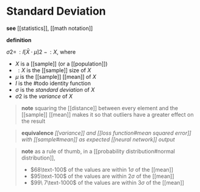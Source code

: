 # Standard Deviation

**see** [[statistics]], [[math notation]]

**definition**

$\sigma2 = \,: I[\bar X \cdot \mu]2\ - \,: X$, where

- $X$ is a [[sample]] (or a [[population]])
- $\,: X$ is the [[sample]] size of $X$
- $\mu$ is the [[sample]] [[mean]] of $X$
- $I$ is the #todo identity function
- $\sigma$ is the _standard deviation_ of $X$
- $\sigma2$ is the _variance_ of $X$

> **note** squaring the [[distance]] between every element and the [[sample]] [[mean]] makes it so that outliers have a greater effect on the result

> **equivalence** _[[variance]] and [[loss function#mean squared error]] with [[sample#mean]] as expected [[neural network]] output_

> **note** as a rule of thumb, in a [[probability distribution#normal distribution]],
>
> - $68\text-100$ of the values are within $1 \sigma$ of the [[mean]]
> - $95\text-100$ of the values are within $2 \sigma$ of the [[mean]]
> - $99\ 7\text-1000$ of the values are within $3 \sigma$ of the [[mean]]
